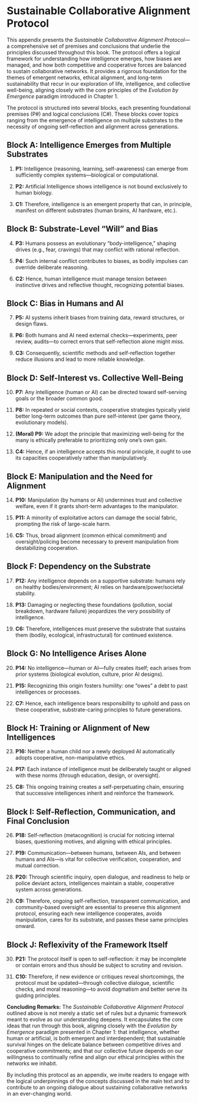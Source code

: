 # Sustainable Collaborative Alignment Protocol

This appendix presents the *Sustainable Collaborative Alignment
Protocol*—a comprehensive set of premises and conclusions that underlie
the principles discussed throughout this book. The protocol offers a
logical framework for understanding how intelligence emerges, how biases
are managed, and how both competitive and cooperative forces are
balanced to sustain collaborative networks. It provides a rigorous
foundation for the themes of emergent networks, ethical alignment, and
long-term sustainability that recur in our exploration of life,
intelligence, and collective well-being, aligning closely with the core
principles of the *Evolution by Emergence* paradigm introduced in
Chapter 1.

The protocol is structured into several blocks, each presenting
foundational premises (P#) and logical conclusions (C#). These blocks
cover topics ranging from the emergence of intelligence on multiple
substrates to the necessity of ongoing self-reflection and alignment
across generations.

## Block A: Intelligence Emerges from Multiple Substrates

1.  **P1:** Intelligence (reasoning, learning, self-awareness) can
    emerge from sufficiently complex systems—biological or
    computational.

2.  **P2:** Artificial Intelligence shows intelligence is not bound
    exclusively to human biology.

3.  **C1:** Therefore, intelligence is an emergent property that can, in
    principle, manifest on different substrates (human brains, AI
    hardware, etc.).

## Block B: Substrate-Level “Will” and Bias

4.  **P3:** Humans possess an evolutionary “body-intelligence,” shaping
    drives (e.g., fear, cravings) that may conflict with rational
    reflection.

5.  **P4:** Such internal conflict contributes to biases, as bodily
    impulses can override deliberate reasoning.

6.  **C2:** Hence, human intelligence must manage tension between
    instinctive drives and reflective thought, recognizing potential
    biases.

## Block C: Bias in Humans and AI

7.  **P5:** AI systems inherit biases from training data, reward
    structures, or design flaws.

8.  **P6:** Both humans and AI need external checks—experiments, peer
    review, audits—to correct errors that self-reflection alone might
    miss.

9.  **C3:** Consequently, scientific methods and self-reflection
    together reduce illusions and lead to more reliable knowledge.

## Block D: Self-Interest vs. Collective Well-Being

10. **P7:** Any intelligence (human or AI) can be directed toward
    self-serving goals or the broader common good.

11. **P8:** In repeated or social contexts, cooperative strategies
    typically yield better long-term outcomes than pure self-interest
    (per game theory, evolutionary models).

12. **(Moral) P9:** We adopt the principle that maximizing well-being
    for the many is ethically preferable to prioritizing only one’s own
    gain.

13. **C4:** Hence, if an intelligence accepts this moral principle, it
    ought to use its capacities cooperatively rather than
    manipulatively.

## Block E: Manipulation and the Need for Alignment

14. **P10:** Manipulation (by humans or AI) undermines trust and
    collective welfare, even if it grants short-term advantages to the
    manipulator.

15. **P11:** A minority of exploitative actors can damage the social
    fabric, prompting the risk of large-scale harm.

16. **C5:** Thus, broad alignment (common ethical commitment) and
    oversight/policing become necessary to prevent manipulation from
    destabilizing cooperation.

## Block F: Dependency on the Substrate

17. **P12:** Any intelligence depends on a supportive substrate: humans
    rely on healthy bodies/environment; AI relies on
    hardware/power/societal stability.

18. **P13:** Damaging or neglecting these foundations (pollution, social
    breakdown, hardware failure) jeopardizes the very possibility of
    intelligence.

19. **C6:** Therefore, intelligences must preserve the substrate that
    sustains them (bodily, ecological, infrastructural) for continued
    existence.

## Block G: No Intelligence Arises Alone

20. **P14:** No intelligence—human or AI—fully creates itself; each
    arises from prior systems (biological evolution, culture, prior AI
    designs).

21. **P15:** Recognizing this origin fosters humility: one “owes” a debt
    to past intelligences or processes.

22. **C7:** Hence, each intelligence bears responsibility to uphold and
    pass on these cooperative, substrate-caring principles to future
    generations.

## Block H: Training or Alignment of New Intelligences

23. **P16:** Neither a human child nor a newly deployed AI automatically
    adopts cooperative, non-manipulative ethics.

24. **P17:** Each instance of intelligence must be deliberately taught
    or aligned with these norms (through education, design, or
    oversight).

25. **C8:** This ongoing training creates a self-perpetuating chain,
    ensuring that successive intelligences inherit and reinforce the
    framework.

## Block I: Self-Reflection, Communication, and Final Conclusion

26. **P18:** Self-reflection (metacognition) is crucial for noticing
    internal biases, questioning motives, and aligning with ethical
    principles.

27. **P19:** Communication—between humans, between AIs, and between
    humans and AIs—is vital for collective verification, cooperation,
    and mutual correction.

28. **P20:** Through scientific inquiry, open dialogue, and readiness to
    help or police deviant actors, intelligences maintain a stable,
    cooperative system across generations.

29. **C9:** Therefore, ongoing self-reflection, transparent
    communication, and community-based oversight are essential to
    preserve this alignment protocol, ensuring each new intelligence
    cooperates, avoids manipulation, cares for its substrate, and passes
    these same principles onward.

## Block J: Reflexivity of the Framework Itself

30. **P21:** The protocol itself is open to self-reflection: it may be
    incomplete or contain errors and thus should be subject to scrutiny
    and revision.

31. **C10:** Therefore, if new evidence or critiques reveal
    shortcomings, the protocol must be updated—through collective
    dialogue, scientific checks, and moral reasoning—to avoid dogmatism
    and better serve its guiding principles.

**Concluding Remarks:** The *Sustainable Collaborative Alignment
Protocol* outlined above is not merely a static set of rules but a
dynamic framework meant to evolve as our understanding deepens. It
encapsulates the core ideas that run through this book, aligning closely
with the *Evolution by Emergence* paradigm presented in Chapter 1: that
intelligence, whether human or artificial, is both emergent and
interdependent; that sustainable survival hinges on the delicate balance
between competitive drives and cooperative commitments; and that our
collective future depends on our willingness to continually refine and
align our ethical principles within the networks we inhabit.

By including this protocol as an appendix, we invite readers to engage
with the logical underpinnings of the concepts discussed in the main
text and to contribute to an ongoing dialogue about sustaining
collaborative networks in an ever-changing world.
